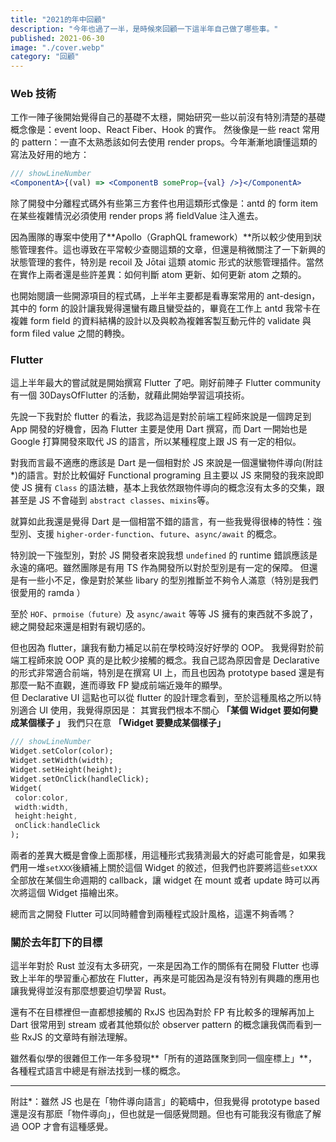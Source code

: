 ```yaml
---
title: "2021的年中回顧"
description: "今年也過了一半，是時候來回顧一下這半年自己做了哪些事。"
published: 2021-06-30
image: "./cover.webp"
category: "回顧"
---
```


### Web 技術

工作一陣子後開始覺得自己的基礎不太穩，開始研究一些以前沒有特別清楚的基礎概念像是：event loop、React Fiber、Hook 的實作。
然後像是一些 react 常用的 pattern：一直不太熟悉該如何去使用 render props。今年漸漸地讀懂這類的寫法及好用的地方：

```jsx
/// showLineNumber
<ComponentA>{(val) => <ComponentB someProp={val} />}</ComponentA>
```

除了開發中分離程式碼外有些第三方套件也用這類形式像是：antd 的 form item 在某些複雜情況必須使用 render props 將 fieldValue 注入進去。

因為團隊的專案中使用了**Apollo（GraphQL framework）**所以較少使用到狀態管理套件。這也導致在平常較少查閱這類的文章，但還是稍微關注了一下新興的狀態管理的套件，特別是 recoil 及 Jōtai 這類 atomic 形式的狀態管理插件。當然在實作上兩者還是些許差異：如何判斷 atom 更新、如何更新 atom 之類的。

也開始閱讀一些開源項目的程式碼，上半年主要都是看專案常用的 ant-design，其中的 form 的設計讓我覺得還蠻有趣且蠻受益的，畢竟在工作上 antd 我常卡在複雜 form field 的資料結構的設計以及與較為複雜客製互動元件的 validate 與 form filed value 之間的轉換。

### Flutter

這上半年最大的嘗試就是開始撰寫 Flutter 了吧。剛好前陣子 Flutter community 有一個 30DaysOfFlutter 的活動，就藉此開始學習這項技術。

先說一下我對於 flutter 的看法，我認為這是對於前端工程師來說是一個跨足到 App 開發的好機會，因為 Flutter 主要是使用 Dart 撰寫，而 Dart 一開始也是 Google 打算開發來取代 JS 的語言，所以某種程度上跟 JS 有一定的相似。

對我而言最不適應的應該是 Dart 是一個相對於 JS 來說是一個還蠻物件導向(附註\*)的語言。對於比較偏好 Functional programing 且主要以 JS 來開發的我來說即使 JS 擁有 `Class` 的語法糖，基本上我依然跟物件導向的概念沒有太多的交集，跟甚至是 JS 不會碰到 `abstract classes`、`mixins`等。

就算如此我還是覺得 Dart 是一個相當不錯的語言，有一些我覺得很棒的特性：強型別、支援 `higher-order-function`、`future`、`async/await` 的概念。

特別說一下強型別，對於 JS 開發者來說我想 `undefined` 的 runtime 錯誤應該是永遠的痛吧。雖然團隊是有用 TS 作為開發所以對於型別是有一定的保障。
但還是有一些小不足，像是對於某些 libary 的型別推斷並不夠令人滿意（特別是我們很愛用的 ramda ）

至於 `HOF`、`prmoise（future）`及 `async/await` 等等 JS 擁有的東西就不多說了，總之開發起來還是相對有親切感的。

但也因為 flutter，讓我有動力補足以前在學校時沒好好學的 OOP。
我覺得對於前端工程師來說 OOP 真的是比較少接觸的概念。我自己認為原因會是 Declarative 的形式非常適合前端，特別是在撰寫 UI 上，而且也因為 prototype based 還是有那麼一點不直觀，進而導致 FP 變成前端近幾年的顯學。  
但 Declarative UI 這點也可以從 flutter 的設計理念看到，至於這種風格之所以特別適合 UI 使用，我覺得原因是：
其實我們根本不關心 **「某個 Widget 要如何變成某個樣子 」**
我們只在意 **「Widget 要變成某個樣子」**

```dart
/// showLineNumber
Widget.setColor(color);
Widget.setWidth(width);
Widget.setHeight(height);
Widget.setOnClick(handleClick);
Widget(
 color:color,
 width:width,
 height:height,
 onClick:handleClick
);
```

兩者的差異大概是會像上面那樣，用這種形式我猜測最大的好處可能會是，如果我們用一堆`setXXX`後續補上關於這個 Widget 的敘述，但我們也許要將這些`setXXX`全部放在某個生命週期的 callback，讓 widget 在 mount 或者 update 時可以再次將這個 Widget 描繪出來。

總而言之開發 Flutter 可以同時體會到兩種程式設計風格，這還不夠香嗎？

### 關於去年訂下的目標

這半年對於 Rust 並沒有太多研究，一來是因為工作的關係有在開發 Flutter 也導致上半年的學習重心都放在 Flutter，再來是可能因為是沒有特別有興趣的應用也讓我覺得並沒有那麼想要迫切學習 Rust。

還有不在目標裡但一直都想接觸的 RxJS 也因為對於 FP 有比較多的理解再加上 Dart 很常用到 stream 或者其他類似於 observer pattern 的概念讓我偶而看到一些 RxJS 的文章時有辦法理解。

雖然看似學的很雜但工作一年多發現**「所有的道路匯聚到同一個座標上」**，各種程式語言中總是有辦法找到一樣的概念。

---

附註\*：雖然 JS 也是在「物件導向語言」的範疇中，但我覺得 prototype based 還是沒有那麽「物件導向」，但也就是一個感覺問題。但也有可能我沒有徹底了解過 OOP 才會有這種感覺。
